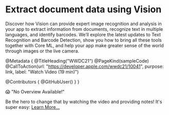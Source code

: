 # Extract document data using Vision

Discover how Vision can provide expert image recognition and analysis in your app to extract information from documents, recognize text in multiple languages, and identify barcodes. We’ll explore the latest updates to Text Recognition and Barcode Detection, show you how to bring all these tools together with Core ML, and help your app make greater sense of the world through images or the live camera.

@Metadata {
   @TitleHeading("WWDC21")
   @PageKind(sampleCode)
   @CallToAction(url: "https://developer.apple.com/wwdc21/10041", purpose: link, label: "Watch Video (19 min)")

   @Contributors {
      @GitHubUser(<replace this with your GitHub handle>)
   }
}

😱 "No Overview Available!"

Be the hero to change that by watching the video and providing notes! It's super easy:
 [Learn More…](https://wwdcnotes.github.io/WWDCNotes/documentation/wwdcnotes/contributing)
